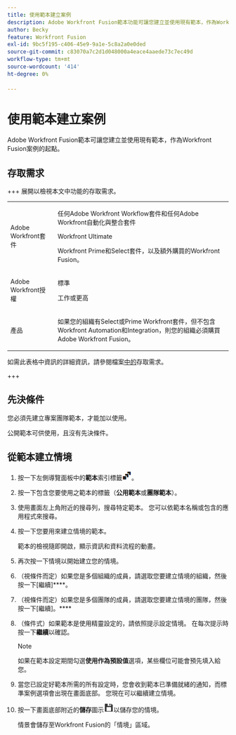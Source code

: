 ```yaml
---
title: 使用範本建立案例
description: Adobe Workfront Fusion範本功能可讓您建立並使用現有範本，作為Workfront Fusion案例的起點。
author: Becky
feature: Workfront Fusion
exl-id: 9bc5f195-c406-45e9-9a1e-5c8a2a0e0ded
source-git-commit: c83070a7c2d1d048000a4eace4aaede73c7ec49d
workflow-type: tm+mt
source-wordcount: '414'
ht-degree: 0%

---
```


# 使用範本建立案例

Adobe Workfront Fusion範本可讓您建立並使用現有範本，作為Workfront Fusion案例的起點。

## 存取需求

+++ 展開以檢視本文中功能的存取需求。

<table style="table-layout:auto">
 <col> 
 <col> 
 <tbody> 
  <tr> 
   <td role="rowheader">Adobe Workfront套件</td> 
   <td> <p>任何Adobe Workfront Workflow套件和任何Adobe Workfront自動化與整合套件</p><p>Workfront Ultimate</p><p>Workfront Prime和Select套件，以及額外購買的Workfront Fusion。</p> </td> 
  </tr> 
  <tr data-mc-conditions=""> 
   <td role="rowheader">Adobe Workfront授權</td> 
   <td> <p>標準</p><p>工作或更高</p> </td> 
  </tr> 
  <tr> 
   <td role="rowheader">產品</td> 
   <td>
   <p>如果您的組織有Select或Prime Workfront套件，但不包含Workfront Automation和Integration，則您的組織必須購買Adobe Workfront Fusion。</li></ul>
   </td> 
  </tr>
 </tbody> 
</table>

如需此表格中資訊的詳細資訊，請參閱檔案[中的](/help/workfront-fusion/references/licenses-and-roles/access-level-requirements-in-documentation.md)存取需求。

+++

## 先決條件

您必須先建立專案團隊範本，才能加以使用。

公開範本可供使用，且沒有先決條件。

## 從範本建立情境

1. 按一下左側導覽面板中的&#x200B;**範本**&#x200B;索引標籤![範本圖示](assets/templates-icon.png)。
1. 按一下包含您要使用之範本的標籤（**公用範本**&#x200B;或&#x200B;**團隊範本**）。
1. 使用畫面左上角附近的搜尋列，搜尋特定範本。 您可以依範本名稱或包含的應用程式來搜尋。
1. 按一下您要用來建立情境的範本。

   範本的檢視隨即開啟，顯示資訊和資料流程的動畫。

1. 再次按一下情境以開始建立您的情境。
1. （視條件而定）如果您是多個組織的成員，請選取您要建立情境的組織，然後按一下[繼續]****。
1. （視條件而定）如果您是多個團隊的成員，請選取您要建立情境的團隊，然後按一下[繼續]。****
1. （條件式）如果範本是使用精靈設定的，請依照提示設定情境。 在每次提示時按一下&#x200B;**繼續**&#x200B;以確認。

   >[!NOTE]
   >
   >如果在範本設定期間勾選&#x200B;**使用作為預設值**&#x200B;選項，某些欄位可能會預先填入給您。

1. 當您已設定好範本所需的所有設定時，您會收到範本已準備就緒的通知，而標準案例選項會出現在畫面底部。 您現在可以繼續建立情境。

1. 按一下畫面底部附近的&#x200B;**儲存**&#x200B;圖示![儲存圖示](assets/save-icon.png)以儲存您的情境。

   情景會儲存至Workfront Fusion的「情境」區域。
